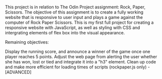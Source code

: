 This project is in relation to The Odin Project assignment: Rock, Paper, Scissors. The objective of this assignment is to create a fully working website that is responsive to user input and plays a game against the computer of Rock Paper Scissors. This is my first full project for creating a responsive website with JavaScript, as well as styling with CSS and intergrating elements of flex box into the visual appearance. 

Remaining objectives: 

Display the running score, and announce a winner of the game once one player reaches 5 points.
Adjust the web page from alerting the user whether she has won, lost or tied and integrate it into a "h3" element.
Clean up code and make more efficient for loading times of scripts (rockpaper.js only) - [ADVANCED]
